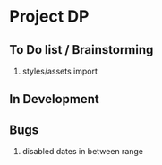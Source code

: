 # Project DP

## To Do list / Brainstorming

1. styles/assets import

## In Development

## Bugs

1. disabled dates in between range

